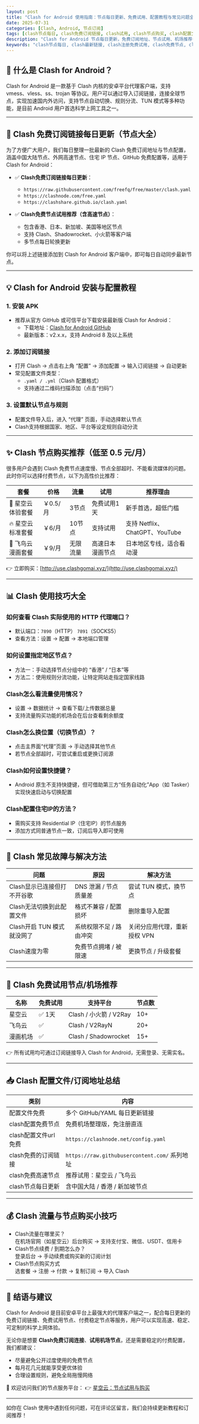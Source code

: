 ```yaml
---
layout: post
title: "Clash for Android 使用指南：节点每日更新、免费试用、配置教程与常见问题全解"
date: 2025-07-31
categories: [Clash, Android, 节点订阅]
tags: [clash节点每日, clash免费订阅链接, clash试用, clash节点购买, clash配置文件]
description: "Clash for Android 节点每日更新，免费订阅地址、节点试用、机场推荐一文打尽。适用于初学者到进阶用户的完整使用教程，包含配置方法、常见问题排查、流量购买、节点推荐与订阅技巧。"
keywords: "clash节点每日, clash最新链接, clash注册免费试用, clash免费节点, clash机场推荐, clash配置文件, clash免费订阅, clash节点购买"
---
```


## 📱 什么是 Clash for Android？

Clash for Android 是一款基于 Clash 内核的安卓平台代理客户端，支持 vmess、vless、ss、trojan 等协议。用户可以通过导入订阅链接，连接全球节点，实现加速国内外访问，支持节点自动切换、规则分流、TUN 模式等多种功能，是目前 Android 用户首选科学上网工具之一。

---

## 🔗 Clash 免费订阅链接每日更新（节点大全）

为了方便广大用户，我们每日整理一批最新的 Clash 免费订阅地址与节点配置，涵盖中国大陆节点、外网高速节点、住宅 IP 节点、GitHub 免费配置等，适用于 Clash for Android：

- ✅ **Clash免费订阅链接每日更新**：  
  - `https://raw.githubusercontent.com/freefq/free/master/clash.yaml`  
  - `https://clashnode.com/free.yaml`  
  - `https://clashshare.github.io/clash.yaml`  

- ✅ **Clash免费节点试用推荐（含高速节点）**：  
  - 包含香港、日本、新加坡、美国等地区节点  
  - 支持 Clash、Shadowrocket、小火箭等客户端  
  - 多节点每日轮换更新  

你可以将上述链接添加到 Clash for Android 客户端中，即可每日自动同步最新节点。

---

## 💡 Clash for Android 安装与配置教程

### 1. 安装 APK
- 推荐从官方 GitHub 或可信平台下载安装最新版 Clash for Android：
  - 下载地址：[Clash for Android GitHub](https://github.com/search?q=Clash&type=repositories)
  - 最新版本：v2.x.x，支持 Android 8 及以上系统

### 2. 添加订阅链接
- 打开 Clash → 点击右上角 “配置” → 添加配置 → 输入订阅链接 → 自动更新  
- 常见配置文件类型：
  - `.yaml / .yml`（Clash 配置格式）
  - 支持通过二维码扫描添加（点击“扫码”）

### 3. 设置默认节点与规则
- 配置文件导入后，进入 “代理” 页面，手动选择默认节点  
- Clash支持根据国家、地区、平台等设定规则自动分流  

---

## ✨ Clash 节点购买推荐（低至 0.5 元/月）

很多用户会遇到 Clash 免费节点速度慢、节点全部超时、不能看流媒体的问题。此时你可以选择付费节点，以下为高性价比推荐：

| 套餐 | 价格 | 流量 | 试用 | 推荐理由 |
|------|------|------|------|-----------|
| 🌟 星空云体验套餐 | ￥0.5/月 | 3节点 | 免费试用1天 | 新手首选，超低门槛 |
| 🔥 星空云标准套餐 | ￥6/月 | 10节点 | 支持试用 | 支持 Netflix、ChatGPT、YouTube |
| 🚀 飞鸟云漫画套餐 | ￥9/月 | 无限流量 | 高速日本漫画节点 | 日本地区专线，适合看动漫 |

👉 立即购买：[http://use.clashgomai.xyz/](http://use.clashgomai.xyz/)

---

## 📊 Clash 使用技巧大全

### 如何查看 Clash 实际使用的 HTTP 代理端口？
- 默认端口：`7890`（HTTP） `7891`（SOCKS5）  
- 查看方法：设置 → 配置 → 本地端口管理

### 如何设置指定地区节点？
- 方法一：手动选择节点分组中的 “香港” / “日本”等  
- 方法二：使用规则分流功能，让特定网站走指定国家线路

### Clash怎么看流量使用情况？
- 设置 → 数据统计 → 查看下载/上传数据总量  
- 支持流量购买功能的机场会在后台查看剩余额度

### Clash怎么换位置（切换节点）？
- 点击主界面“代理”页面 → 手动选择其他节点  
- 若节点全部超时，可尝试重启或更换订阅源

### Clash如何设置快捷键？
- Android 原生不支持快捷键，但可借助第三方“任务自动化”App（如 Tasker）实现快速启动与切换配置

### Clash配置住宅IP的方法？
- 需购买支持 Residential IP（住宅IP）的节点服务  
- 添加方式同普通节点一致，订阅后导入即可使用

---

## 🚨 Clash 常见故障与解决方法

| 问题 | 原因 | 解决方法 |
|------|------|----------|
| Clash显示已连接但打不开谷歌 | DNS 泄漏 / 节点质量差 | 尝试 TUN 模式，换节点 |
| Clash无法切换到此配置文件 | 格式不兼容 / 配置损坏 | 删除重导入配置 |
| Clash开启 TUN 模式就没网了 | 系统权限不足 / 路由冲突 | 关闭分应用代理，重新授权 VPN |
| Clash速度为零 | 免费节点拥堵 / 被限速 | 更换节点 / 升级套餐 |

---

## 🎯 Clash 免费试用节点/机场推荐

| 名称 | 免费试用 | 支持平台 | 节点数 |
|------|----------|----------|--------|
| 星空云 | ✅ 1天 | Clash / 小火箭 / V2Ray | 10+ |
| 飞鸟云 | ✅ | Clash / V2RayN | 20+ |
| 漫画机场 | ✅ | Clash / Shadowrocket | 15+ |

👉 所有试用均可通过订阅链接导入 Clash for Android，无需登录、无需实名。

---

## 📥 Clash 配置文件/订阅地址总结

| 类别 | 内容 |
|------|------|
| 配置文件免费 | 多个 GitHub/YAML 每日更新链接 |
| clash配置免费节点 | 免费机场整理版，免注册直连 |
| clash配置文件url免费 | `https://clashnode.net/config.yaml` |
| clash免费的订阅链接 | `https://raw.githubusercontent.com/` 系列地址 |
| clash免费高速节点 | 推荐试用：星空云 / 飞鸟云 |
| clash节点每日更新 | 含中国大陆 / 香港 / 新加坡节点 |

---

## 💰 Clash 流量与节点购买小技巧

- Clash流量在哪里买？  
  在机场官网（如星空云）后台购买 → 支持支付宝、微信、USDT、信用卡  
- Clash节点续费 / 到期怎么办？  
  登录后台 → 手动续费或购买新的订阅计划  
- Clash节点购买方式  
  选套餐 → 注册 → 付款 → 复制订阅 → 导入 Clash

---

## 📌 结语与建议

Clash for Android 是目前安卓平台上最强大的代理客户端之一，配合每日更新的免费订阅链接、免费试用节点、付费稳定节点等服务，用户可以实现高速、稳定、可定制的科学上网体验。

无论你是想要 **Clash免费订阅连接**、**试用机场节点**，还是需要稳定的付费配置，我们都建议：
- 尽量避免公开过度使用的免费节点
- 每月花几元就能享受更优体验
- 合理设置规则，避免全局拖慢网络

💎 欢迎访问我们的节点服务平台：
👉 [星空云：节点试用与购买](http://use.clashgomai.xyz/)

---

如你在 Clash 使用中遇到任何问题，可在评论区留言，我们会持续更新教程和订阅推荐！

